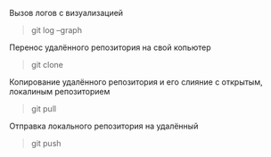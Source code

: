 Вызов логов с визуализацией

>git log –graph

Перенос удалённого репозитория на свой копьютер

>git clone

Копирование удалённого репозитория и его слияние с открытым, локалиным репозиторием

>git pull

Отправка локального репозитория на удалённый

>git push
